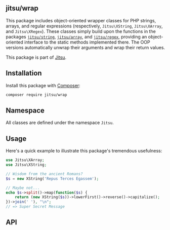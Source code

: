 jitsu/wrap
----------

This package includes object-oriented wrapper classes for PHP strings, arrays,
and regular expressions (respectively, `Jitsu\XString`, `Jitsu\XArray`, and
`Jitsu\XRegex`). These classes simply build upon the functions in the packages
[`jitsu/string`](https://github.com/bdusell/jitsu-string),
[`jitsu/array`](https://github.com/bdusell/jitsu-array), and
[`jitsu/regex`](https://github.com/bdusell/jitsu-regex), providing an
object-oriented interface to the static methods implemented there. The OOP
versions automatically unwrap their arguments and wrap their return values.

This package is part of [Jitsu](https://github.com/bdusell/jitsu).

## Installation

Install this package with [Composer](https://getcomposer.org/):

```sh
composer require jitsu/wrap
```

## Namespace

All classes are defined under the namespace `Jitsu`.

## Usage

Here's a quick example to illustrate this package's tremendous usefulness:

```php
use Jitsu\XArray;
use Jitsu\XString;

// Wisdom from the ancient Romans?
$s = new XString('Repus Terces Egassem');

// Maybe not...
echo $s->split()->map(function($s) {
	return (new XString($s))->lowerFirst()->reverse()->capitalize();
})->join(' '), "\n";
// => Super Secret Message
```

## API

